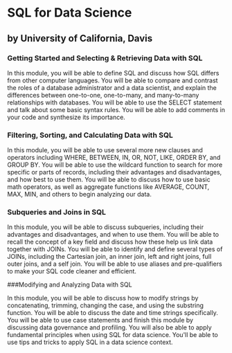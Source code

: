 # SQL for Data Science
## by University of California, Davis


### Getting Started and Selecting & Retrieving Data with SQL

In this module, you will be able to define SQL and discuss how SQL differs from other computer languages. You will be able to compare and contrast the roles of a database administrator and a data scientist, and explain the differences between one-to-one, one-to-many, and many-to-many relationships with databases. You will be able to use the SELECT statement and talk about some basic syntax rules. You will be able to add comments in your code and synthesize its importance.



### Filtering, Sorting, and Calculating Data with SQL

In this module, you will be able to use several more new clauses and operators including WHERE, BETWEEN, IN, OR, NOT, LIKE, ORDER BY, and GROUP BY. You will be able to use the wildcard function to search for more specific or parts of records, including their advantages and disadvantages, and how best to use them. You will be able to discuss how to use basic math operators, as well as aggregate functions like AVERAGE, COUNT, MAX, MIN, and others to begin analyzing our data.



### Subqueries and Joins in SQL

In this module, you will be able to discuss subqueries, including their advantages and disadvantages, and when to use them. You will be able to recall the concept of a key field and discuss how these help us link data together with JOINs. You will be able to identify and define several types of JOINs, including the Cartesian join, an inner join, left and right joins, full outer joins, and a self join. You will be able to use aliases and pre-qualifiers to make your SQL code cleaner and efficient.



###Modifying and Analyzing Data with SQL

In this module, you will be able to discuss how to modify strings by concatenating, trimming, changing the case, and using the substring function. You will be able to discuss the date and time strings specifically. You will be able to use case statements and finish this module by discussing data governance and profiling. You will also be able to apply fundamental principles when using SQL for data science. You'll be able to use tips and tricks to apply SQL in a data science context.
